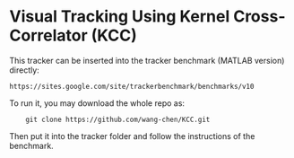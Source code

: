 # Visual Tracking Using Kernel Cross-Correlator (KCC)

This tracker can be inserted into the tracker benchmark (MATLAB version) directly:

    https://sites.google.com/site/trackerbenchmark/benchmarks/v10

To run it, you may download the whole repo as:

        git clone https://github.com/wang-chen/KCC.git

Then put it into the tracker folder and follow the instructions of the benchmark.
